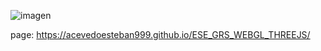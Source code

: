 ![imagen](https://github.com/user-attachments/assets/db139d6b-c237-4c5c-a872-88b23a95d798)

page: https://acevedoesteban999.github.io/ESE_GRS_WEBGL_THREEJS/
